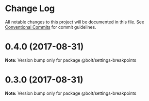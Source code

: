 # Change Log

All notable changes to this project will be documented in this file.
See [Conventional Commits](https://conventionalcommits.org) for commit guidelines.

<a name="0.4.0"></a>
# 0.4.0 (2017-08-31)




**Note:** Version bump only for package @bolt/settings-breakpoints

<a name="0.3.0"></a>
# 0.3.0 (2017-08-31)




**Note:** Version bump only for package @bolt/settings-breakpoints
